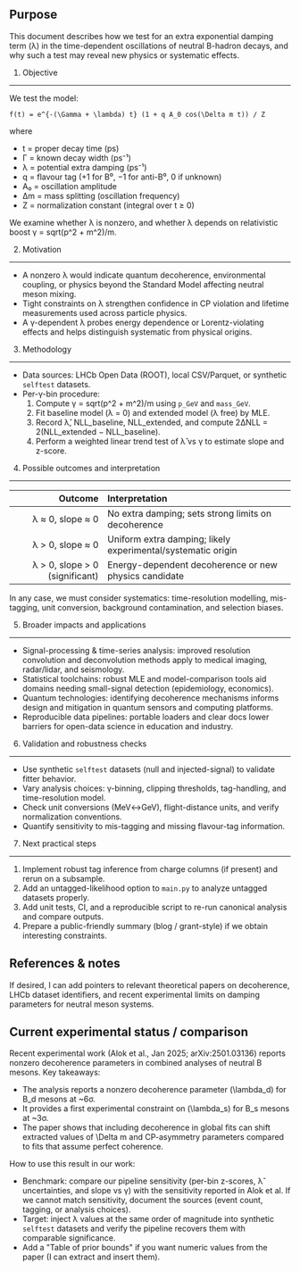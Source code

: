 Purpose
-------
This document describes how we test for an extra exponential damping term (λ) in the time-dependent
oscillations of neutral B-hadron decays, and why such a test may reveal new physics or systematic
effects.

1. Objective
------------

We test the model:

    f(t) = e^{-(\Gamma + \lambda) t} (1 + q A_0 cos(\Delta m t)) / Z

where

- t = proper decay time (ps)
- Γ = known decay width (ps⁻¹)
- λ = potential extra damping (ps⁻¹)
- q = flavour tag (+1 for B⁰, −1 for anti-B⁰, 0 if unknown)
- A₀ = oscillation amplitude
- Δm = mass splitting (oscillation frequency)
- Z = normalization constant (integral over t ≥ 0)

We examine whether λ is nonzero, and whether λ depends on relativistic boost γ = sqrt(p^2 + m^2)/m.

2. Motivation
-------------

- A nonzero λ would indicate quantum decoherence, environmental coupling, or physics beyond the
  Standard Model affecting neutral meson mixing.
- Tight constraints on λ strengthen confidence in CP violation and lifetime measurements used across
  particle physics.
- A γ-dependent λ probes energy dependence or Lorentz-violating effects and helps distinguish
  systematic from physical origins.

3. Methodology
--------------

- Data sources: LHCb Open Data (ROOT), local CSV/Parquet, or synthetic `selftest` datasets.
- Per-γ-bin procedure:
  1. Compute γ = sqrt(p^2 + m^2)/m using `p_GeV` and `mass_GeV`.
  2. Fit baseline model (λ = 0) and extended model (λ free) by MLE.
  3. Record λ̂, NLL_baseline, NLL_extended, and compute 2ΔNLL = 2(NLL_extended − NLL_baseline).
  4. Perform a weighted linear trend test of λ̂ vs γ to estimate slope and z-score.

4. Possible outcomes and interpretation
---------------------------------------

Outcome | Interpretation
-------:|:--------------
λ ≈ 0, slope ≈ 0 | No extra damping; sets strong limits on decoherence
λ > 0, slope ≈ 0 | Uniform extra damping; likely experimental/systematic origin
λ > 0, slope > 0 (significant) | Energy-dependent decoherence or new physics candidate

In any case, we must consider systematics: time-resolution modelling, mis-tagging, unit conversion,
background contamination, and selection biases.

5. Broader impacts and applications
----------------------------------

- Signal-processing & time-series analysis: improved resolution convolution and deconvolution
  methods apply to medical imaging, radar/lidar, and seismology.
- Statistical toolchains: robust MLE and model-comparison tools aid domains needing small-signal
  detection (epidemiology, economics).
- Quantum technologies: identifying decoherence mechanisms informs design and mitigation in
  quantum sensors and computing platforms.
- Reproducible data pipelines: portable loaders and clear docs lower barriers for open-data science
  in education and industry.

6. Validation and robustness checks
-----------------------------------

- Use synthetic `selftest` datasets (null and injected-signal) to validate fitter behavior.
- Vary analysis choices: γ-binning, clipping thresholds, tag-handling, and time-resolution model.
- Check unit conversions (MeV↔GeV), flight-distance units, and verify normalization conventions.
- Quantify sensitivity to mis-tagging and missing flavour-tag information.

7. Next practical steps
-----------------------

1. Implement robust tag inference from charge columns (if present) and rerun on a subsample.
2. Add an untagged-likelihood option to `main.py` to analyze untagged datasets properly.
3. Add unit tests, CI, and a reproducible script to re-run canonical analysis and compare outputs.
4. Prepare a public-friendly summary (blog / grant-style) if we obtain interesting constraints.

References & notes
------------------

If desired, I can add pointers to relevant theoretical papers on decoherence, LHCb dataset identifiers,
and recent experimental limits on damping parameters for neutral meson systems.

Current experimental status / comparison
----------------------------------------
Recent experimental work (Alok et al., Jan 2025; arXiv:2501.03136) reports nonzero decoherence
parameters in combined analyses of neutral B mesons. Key takeaways:

- The analysis reports a nonzero decoherence parameter (\lambda_d) for B_d mesons at ~6σ.
- It provides a first experimental constraint on (\lambda_s) for B_s mesons at ~3σ.
- The paper shows that including decoherence in global fits can shift extracted values of \Delta m
  and CP-asymmetry parameters compared to fits that assume perfect coherence.

How to use this result in our work:

- Benchmark: compare our pipeline sensitivity (per-bin z-scores, λ̂ uncertainties, and slope vs γ)
  with the sensitivity reported in Alok et al. If we cannot match sensitivity, document the sources
  (event count, tagging, or analysis choices).
- Target: inject λ values at the same order of magnitude into synthetic `selftest` datasets and
  verify the pipeline recovers them with comparable significance.
- Add a "Table of prior bounds" if you want numeric values from the paper (I can extract and insert them).

